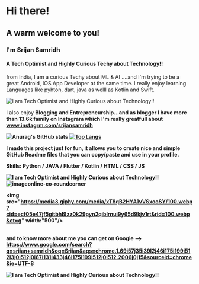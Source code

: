 # Hi there!
## A warm welcome to you!
### I'm Srijan Samridh
#### A Tech Optimist and Highly Curious Techy about Technology!!
from India, I am a curious Techy about ML & AI ....and I'm trying to be a great Android, IOS App Developer at the same time. I really enjoy learning Languages like pyhton, dart, java as welll as Kotlin and Swift.
<br>

![I am Tech Optimist and Highly Curious about Technology!!](https://doit.software/wp-content/uploads/2021/08/flutter-app-development-cover.png)



I also enjoy <b>Blogging and Entrepreneurship<b>...and as blogger I have more than 13.6k family on Instagram which I'm really greatfull about www.instagrm.com/srijansamridh 
 
 
 

 ![Anurag's GitHub stats](https://github-readme-stats.vercel.app/api?username=SrijanSamridh&show_icons=true&theme=highcontras)
[![Top Langs](https://github-readme-stats.vercel.app/api/top-langs/?username=SrijanSamridh&layout=compact)](https://github.com/anuraghazra/github-readme-stats)





I made this project just for fun, it allows you to create nice and simple GitHub Readme files that you can copy/paste and use in your profile.

Skills: Python / JAVA / Flutter / Kotlin / HTML / CSS / JS

![I am Tech Optimist and Highly Curious about Technology!!](https://ascuretech.com/images/android-app-development-top.png)
![imageonline-co-roundcorner](https://user-images.githubusercontent.com/74289654/149053887-3ed3037a-7811-423f-b174-770fdaaf954e.png)
<!-- 
![I am Tech Optimist and Highly Curious about Technology!!](https://encrypted-tbn0.gstatic.com/images?q=tbn:ANd9GcQWtp7WyunEwkTlGoMBOfGgopTBOr1wP71dG8AvUSrzUMszrjEIVHUyyARgQ9XJ5sJgzjQ&usqp=CAU) -->

<img src="https://media3.giphy.com/media/xT8qB2HYA1vVSxooSY/100.webp?cid=ecf05e47jf5gitbhl9zz0k29pyn2qiblrnui9y65d9kjv1rt&rid=100.webp&ct=g" width:"500"/>
 
 <br>and to know more about me <b>you can get on Google<b> -->  
  https://www.google.com/search?q=srijan+samridh&oq=Srijan&aqs=chrome.1.69i57j35i39l2j46i175i199i512l3j0i512j0i67i131i433j46i175i199i512j0i512.2006j0j15&sourceid=chrome&ie=UTF-8
 
![I am Tech Optimist and Highly Curious about Technology!!](https://www.hackingwithswift.com/uploads/swift-evolution-4.jpg)




